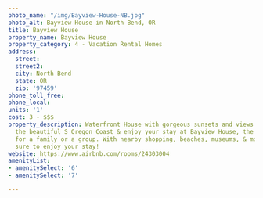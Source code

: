 ```yaml
---
photo_name: "/img/Bayview-House-NB.jpg"
photo_alt: Bayview House in North Bend, OR
title: Bayview House
property_name: Bayview House
property_category: 4 - Vacation Rental Homes
address:
  street: 
  street2: 
  city: North Bend
  state: OR
  zip: '97459'
phone_toll_free: 
phone_local: 
units: '1'
cost: 3 - $$$
property_description: Waterfront House with gorgeous sunsets and views. Escape to
  the beautiful S Oregon Coast & enjoy your stay at Bayview House, the perfect place
  for a family or a group. With nearby shopping, beaches, museums, & more, you are
  sure to enjoy your stay!
website: https://www.airbnb.com/rooms/24303004
amenityList:
- amenitySelect: '6'
- amenitySelect: '7'

---
```


